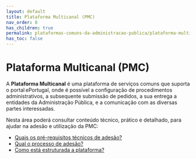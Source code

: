 ```yaml
---
layout: default
title: Plataforma Multicanal (PMC)
nav_order: 8
has_children: true
permalink: plataformas-comuns-da-administracao-publica/plataforma-multicanal-pmc
has_toc: false
---
```


# Plataforma Multicanal (PMC)

A **Plataforma Multicanal** é uma plataforma de serviços comuns que suporta o portal ePortugal, onde é possível a configuração de procedimentos administrativos, a subsequente submissão de pedidos, a sua entrega a entidades da Administração Pública, e a comunicação com as diversas partes interessadas.

Nesta área poderá consultar conteúdo técnico, prático e detalhado, para ajudar na adesão e utilização da PMC:

- [Quais os pré-requisitos técnicos de adesão?](/GuiasMosaico/plataformas-comuns-da-administracao-publica/quais-os-pre-requisitos-tecnicos-de-adesao.html)
- [Qual o processo de adesão?](/GuiasMosaico/plataformas-comuns-da-administracao-publica/qual-o-processo-de-adesao.html)
- [Como está estruturada a plataforma?](/GuiasMosaico/plataformas-comuns-da-administracao-publica/como-esta-estruturada-a-plataforma.html)
